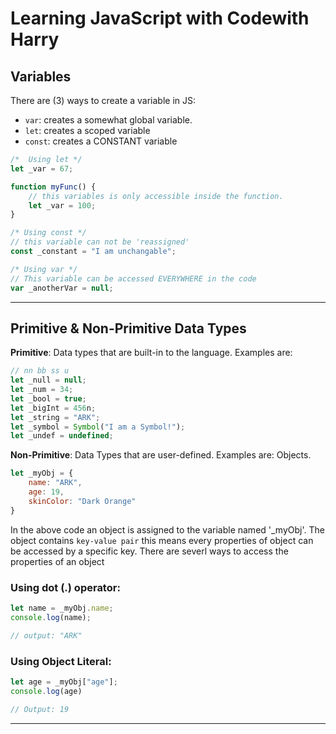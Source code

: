 # Learning JavaScript with Codewith Harry

## Variables
There are (3) ways to create a variable in JS:
- `var`: creates a somewhat global variable. 
- `let`: creates a scoped variable
- `const`: creates a CONSTANT variable

```js
/*  Using let */
let _var = 67;

function myFunc() {
    // this variables is only accessible inside the function. 
    let _var = 100; 
}

/* Using const */
// this variable can not be 'reassigned' 
const _constant = "I am unchangable";

/* Using var */
// This variable can be accessed EVERYWHERE in the code
var _anotherVar = null;
```
---


## Primitive & Non-Primitive Data Types
**Primitive**: Data types that are built-in to the language. Examples are:
```js
// nn bb ss u
let _null = null;
let _num = 34;
let _bool = true;
let _bigInt = 456n;
let _string = "ARK";
let _symbol = Symbol("I am a Symbol!");
let _undef = undefined;
```
**Non-Primitive**: Data Types that are user-defined. Examples are: Objects.
```js
let _myObj = {
    name: "ARK",
    age: 19,
    skinColor: "Dark Orange"
}
```

In the above code an object is assigned to the variable named '_myObj'. The object contains `key-value pair` this means every properties of object can be accessed by a specific key. There are severl ways to access the properties of an object 

### **Using dot (.) operator:**
```js
let name = _myObj.name;
console.log(name);

// output: "ARK"
``` 

### **Using Object Literal:**
```js
let age = _myObj["age"];
console.log(age)

// Output: 19
```


---